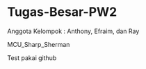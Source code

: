 # Tugas-Besar-PW2
Anggota Kelompok : Anthony, Efraim, dan Ray

MCU_Sharp_Sherman

Test pakai github
